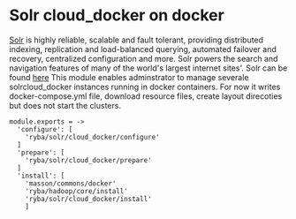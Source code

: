 
# Solr cloud_docker on docker

[Solr](http://lucene.apache.org/solr/standalone/) is highly reliable, scalable and fault tolerant, providing distributed indexing, replication and load-balanced querying, automated failover and recovery, centralized configuration and more.
Solr powers the search and navigation features of many of the world's largest internet sites'. 
Solr can be found [here](http://wwwftp.ciril.fr/pub/apache/lucene/solr/standalone/)
This module enables adminstrator to manage severale solrcloud_docker instances running in docker containers.
For now it writes docker-compose.yml file, download resource files, create layout direcoties
but does not start the clusters.

    module.exports = ->
      'configure': [
        'ryba/solr/cloud_docker/configure'
      ]
      'prepare': [
        'ryba/solr/cloud_docker/prepare'
      ]
      'install': [
        'masson/commons/docker'
        'ryba/hadoop/core/install'
        'ryba/solr/cloud_docker/install'
        ]
